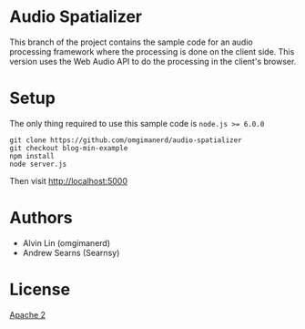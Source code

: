 # Audio Spatializer
This branch of the project contains the sample code for an audio processing
framework where the processing is done on the client side. This version
uses the Web Audio API to do the processing in the client's browser.

# Setup
The only thing required to use this sample code is `node.js >= 6.0.0`
```
git clone https://github.com/omgimanerd/audio-spatializer
git checkout blog-min-example
npm install
node server.js
```
Then visit [http://localhost:5000](http://localhost:5000)

# Authors
  - Alvin Lin (omgimanerd)
  - Andrew Searns (Searnsy)

# License
[Apache 2](https://github.com/omgimanerd/audio-spatializer/blob/master/LICENSE)
